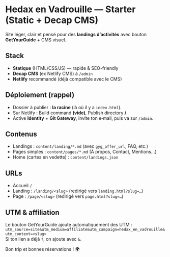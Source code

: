 # Hedax en Vadrouille — Starter (Static + Decap CMS)

Site léger, clair et pensé pour des **landings d’activités** avec bouton **GetYourGuide** + CMS visuel.

## Stack
- **Statique** (HTML/CSS/JS) — rapide & SEO-friendly
- **Decap CMS** (ex Netlify CMS) à `/admin`
- **Netlify** recommandé (déjà compatible avec le CMS)

## Déploiement (rappel)
- Dossier à publier : **la racine** (là où il y a `index.html`).
- Sur Netlify : Build command **(vide)**, Publish directory **/**.
- Active **Identity** + **Git Gateway**, invite ton e‑mail, puis va sur `/admin`.

## Contenus
- Landings : `content/landing/*.md` (avec `gyg_offer_url`, FAQ, etc.)
- Pages simples : `content/pages/*.md` (À propos, Contact, Mentions…)
- Home (cartes en vedette) : `content/landings.json`

## URLs
- Accueil `/`
- Landing : `/landing/<slug>` (redirigé vers `landing.html?slug=…`)
- Page : `/page/<slug>` (redirigé vers `page.html?slug=…`)

## UTM & affiliation
Le bouton GetYourGuide ajoute automatiquement des UTM :  
`utm_source=site&utm_medium=affiliate&utm_campaign=hedax_en_vadrouille&utm_content=<slug>`  
Si ton lien a déjà `?`, on ajoute avec `&`.

Bon trip et bonnes réservations ! 🌍

